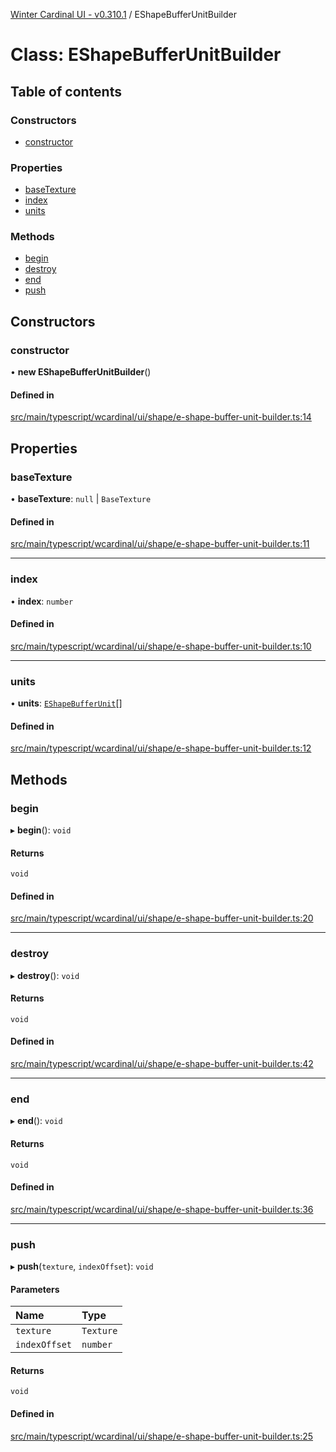 [Winter Cardinal UI - v0.310.1](../index.md) / EShapeBufferUnitBuilder

# Class: EShapeBufferUnitBuilder

## Table of contents

### Constructors

- [constructor](EShapeBufferUnitBuilder.md#constructor)

### Properties

- [baseTexture](EShapeBufferUnitBuilder.md#basetexture)
- [index](EShapeBufferUnitBuilder.md#index)
- [units](EShapeBufferUnitBuilder.md#units)

### Methods

- [begin](EShapeBufferUnitBuilder.md#begin)
- [destroy](EShapeBufferUnitBuilder.md#destroy)
- [end](EShapeBufferUnitBuilder.md#end)
- [push](EShapeBufferUnitBuilder.md#push)

## Constructors

### constructor

• **new EShapeBufferUnitBuilder**()

#### Defined in

[src/main/typescript/wcardinal/ui/shape/e-shape-buffer-unit-builder.ts:14](https://github.com/winter-cardinal/winter-cardinal-ui/blob/v0.310.1/src/main/typescript/wcardinal/ui/shape/e-shape-buffer-unit-builder.ts#L14)

## Properties

### baseTexture

• **baseTexture**: ``null`` \| `BaseTexture`

#### Defined in

[src/main/typescript/wcardinal/ui/shape/e-shape-buffer-unit-builder.ts:11](https://github.com/winter-cardinal/winter-cardinal-ui/blob/v0.310.1/src/main/typescript/wcardinal/ui/shape/e-shape-buffer-unit-builder.ts#L11)

___

### index

• **index**: `number`

#### Defined in

[src/main/typescript/wcardinal/ui/shape/e-shape-buffer-unit-builder.ts:10](https://github.com/winter-cardinal/winter-cardinal-ui/blob/v0.310.1/src/main/typescript/wcardinal/ui/shape/e-shape-buffer-unit-builder.ts#L10)

___

### units

• **units**: [`EShapeBufferUnit`](EShapeBufferUnit.md)[]

#### Defined in

[src/main/typescript/wcardinal/ui/shape/e-shape-buffer-unit-builder.ts:12](https://github.com/winter-cardinal/winter-cardinal-ui/blob/v0.310.1/src/main/typescript/wcardinal/ui/shape/e-shape-buffer-unit-builder.ts#L12)

## Methods

### begin

▸ **begin**(): `void`

#### Returns

`void`

#### Defined in

[src/main/typescript/wcardinal/ui/shape/e-shape-buffer-unit-builder.ts:20](https://github.com/winter-cardinal/winter-cardinal-ui/blob/v0.310.1/src/main/typescript/wcardinal/ui/shape/e-shape-buffer-unit-builder.ts#L20)

___

### destroy

▸ **destroy**(): `void`

#### Returns

`void`

#### Defined in

[src/main/typescript/wcardinal/ui/shape/e-shape-buffer-unit-builder.ts:42](https://github.com/winter-cardinal/winter-cardinal-ui/blob/v0.310.1/src/main/typescript/wcardinal/ui/shape/e-shape-buffer-unit-builder.ts#L42)

___

### end

▸ **end**(): `void`

#### Returns

`void`

#### Defined in

[src/main/typescript/wcardinal/ui/shape/e-shape-buffer-unit-builder.ts:36](https://github.com/winter-cardinal/winter-cardinal-ui/blob/v0.310.1/src/main/typescript/wcardinal/ui/shape/e-shape-buffer-unit-builder.ts#L36)

___

### push

▸ **push**(`texture`, `indexOffset`): `void`

#### Parameters

| Name | Type |
| :------ | :------ |
| `texture` | `Texture` |
| `indexOffset` | `number` |

#### Returns

`void`

#### Defined in

[src/main/typescript/wcardinal/ui/shape/e-shape-buffer-unit-builder.ts:25](https://github.com/winter-cardinal/winter-cardinal-ui/blob/v0.310.1/src/main/typescript/wcardinal/ui/shape/e-shape-buffer-unit-builder.ts#L25)
